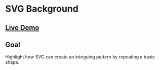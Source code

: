 # SVG Background

## [Live Demo](https://codepen.io/borntofrappe/full/wvByeVg)

## Goal

Highlight how SVG can create an intriguing pattern by repeating a basic shape.
